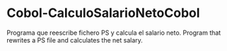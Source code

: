 # Cobol-CalculoSalarioNetoCobol
Programa que reescribe fichero PS y calcula el salario neto. Program that rewrites a PS file and calculates the net salary.
